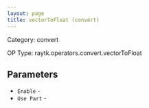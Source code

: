 ```yaml
---
layout: page
title: vectorToFloat (convert)
---
```


Category: convert

OP Type: raytk.operators.convert.vectorToFloat

## Parameters

* `Enable` - 
* `Use Part` -
